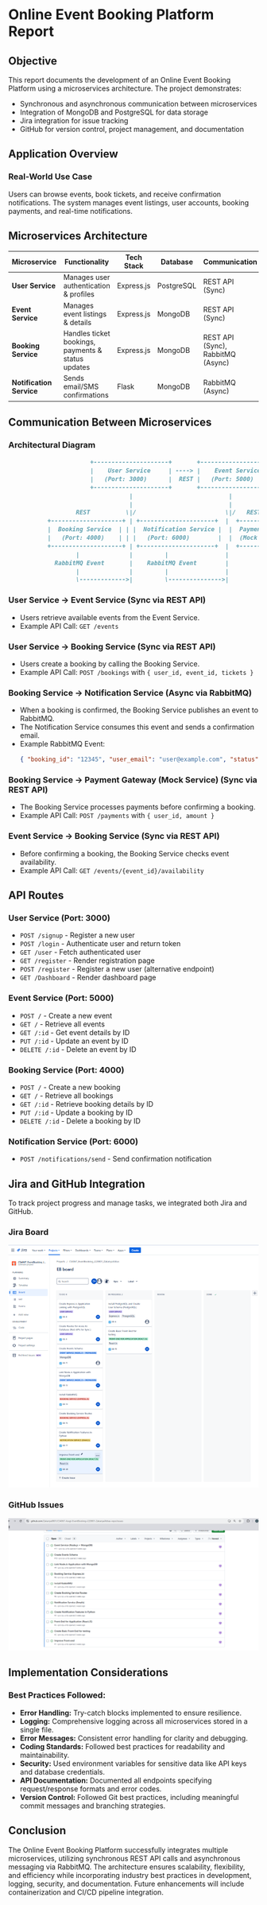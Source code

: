 # Online Event Booking Platform Report

## Objective
This report documents the development of an Online Event Booking Platform using a microservices architecture. The project demonstrates:
- Synchronous and asynchronous communication between microservices
- Integration of MongoDB and PostgreSQL for data storage
- Jira integration for issue tracking
- GitHub for version control, project management, and documentation

## Application Overview
### Real-World Use Case
Users can browse events, book tickets, and receive confirmation notifications. The system manages event listings, user accounts, booking payments, and real-time notifications.

## Microservices Architecture

| Microservice        | Functionality                                      | Tech Stack        | Database  | Communication       | Port  |
|---------------------|--------------------------------------------------|------------------|-----------|---------------------|-------|
| **User Service**   | Manages user authentication & profiles           | Express.js       | PostgreSQL | REST API (Sync)     | 3000  |
| **Event Service**  | Manages event listings & details                 | Express.js       | MongoDB    | REST API (Sync)     | 5000  |
| **Booking Service**| Handles ticket bookings, payments & status updates | Express.js       | MongoDB    | REST API (Sync), RabbitMQ (Async) | 4000  |
| **Notification Service** | Sends email/SMS confirmations       | Flask            | MongoDB    | RabbitMQ (Async)   | 6000  |

## Communication Between Microservices

### **Architectural Diagram**

```markdown
                       +---------------------+       +----------------------+
                       |    User Service     | ----> |    Event Service     |
                       |   (Port: 3000)      |  REST |   (Port: 5000)       |
                       +---------------------+       +----------------------+
                                  |                           |
                                  |                           |
                   REST          \|/                         \|/   REST
           +--------------------+ | +---------------------+  |  +--------------------+
           |  Booking Service  | | |  Notification Service |  |  Payment Gateway     |
           |   (Port: 4000)    | | |   (Port: 6000)        |  |  (Mock Service)      |
           +--------------------+ | +---------------------+  |  +--------------------+
                   |              |         |                |
             RabbitMQ Event       |    RabbitMQ Event        |
                   |              |         |                |
                   \------------->|         \--------------->|
```

### **User Service → Event Service (Sync via REST API)**
- Users retrieve available events from the Event Service.
- Example API Call: `GET /events`

### **User Service → Booking Service (Sync via REST API)**
- Users create a booking by calling the Booking Service.
- Example API Call: `POST /bookings` with `{ user_id, event_id, tickets }`

### **Booking Service → Notification Service (Async via RabbitMQ)**
- When a booking is confirmed, the Booking Service publishes an event to RabbitMQ.
- The Notification Service consumes this event and sends a confirmation email.
- Example RabbitMQ Event:
  ```json
  { "booking_id": "12345", "user_email": "user@example.com", "status": "CONFIRMED" }
  ```

### **Booking Service → Payment Gateway (Mock Service) (Sync via REST API)**
- The Booking Service processes payments before confirming a booking.
- Example API Call: `POST /payments` with `{ user_id, amount }`

### **Event Service → Booking Service (Sync via REST API)**
- Before confirming a booking, the Booking Service checks event availability.
- Example API Call: `GET /events/{event_id}/availability`

## API Routes

### **User Service (Port: 3000)**
- `POST /signup` - Register a new user
- `POST /login` - Authenticate user and return token
- `GET /user` - Fetch authenticated user
- `GET /register` - Render registration page
- `POST /register` - Register a new user (alternative endpoint)
- `GET /Dashboard` - Render dashboard page

### **Event Service (Port: 5000)**
- `POST /` - Create a new event
- `GET /` - Retrieve all events
- `GET /:id` - Get event details by ID
- `PUT /:id` - Update an event by ID
- `DELETE /:id` - Delete an event by ID

### **Booking Service (Port: 4000)**
- `POST /` - Create a new booking
- `GET /` - Retrieve all bookings
- `GET /:id` - Retrieve booking details by ID
- `PUT /:id` - Update a booking by ID
- `DELETE /:id` - Delete a booking by ID

### **Notification Service (Port: 6000)**
- `POST /notifications/send` - Send confirmation notification

## Jira and GitHub Integration
To track project progress and manage tasks, we integrated both Jira and GitHub.

### **Jira Board**
![Jira Board](ss/jira_board.png)

### **GitHub Issues**
![GitHub Issues](ss/github_issues.png)

## Implementation Considerations
### **Best Practices Followed:**
- **Error Handling:** Try-catch blocks implemented to ensure resilience.
- **Logging:** Comprehensive logging across all microservices stored in a single file.
- **Error Messages:** Consistent error handling for clarity and debugging.
- **Coding Standards:** Followed best practices for readability and maintainability.
- **Security:** Used environment variables for sensitive data like API keys and database credentials.
- **API Documentation:** Documented all endpoints specifying request/response formats and error codes.
- **Version Control:** Followed Git best practices, including meaningful commit messages and branching strategies.

## Conclusion
The Online Event Booking Platform successfully integrates multiple microservices, utilizing synchronous REST API calls and asynchronous messaging via RabbitMQ. The architecture ensures scalability, flexibility, and efficiency while incorporating industry best practices in development, logging, security, and documentation. Future enhancements will include containerization and CI/CD pipeline integration.
